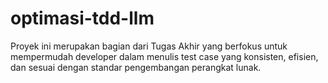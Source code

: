 # optimasi-tdd-llm
Proyek ini merupakan bagian dari Tugas Akhir yang berfokus untuk mempermudah developer dalam menulis test case yang konsisten, efisien, dan sesuai dengan standar pengembangan perangkat lunak.
